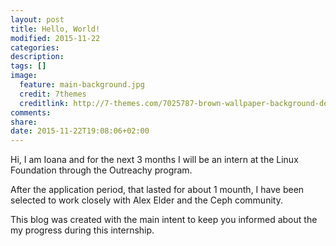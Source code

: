 ```yaml
---
layout: post
title: Hello, World!
modified: 2015-11-22
categories: 
description:
tags: []
image:
  feature: main-background.jpg
  credit: 7themes
  creditlink: http://7-themes.com/7025787-brown-wallpaper-background-dekstop.html
comments:
share:
date: 2015-11-22T19:08:06+02:00
---
```


Hi, I am Ioana and for the next 3 months I will be an intern at the Linux
Foundation through the Outreachy program.

After the application period, that lasted for about 1 mounth, I have
been selected to work closely with Alex Elder and the Ceph community.

This blog was created with the main intent to keep you informed about the my
progress during this internship. 



